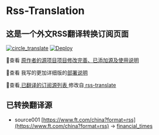 #  Rss-Translation

## 这是一个外文RSS翻译转换订阅页面 

[![circle_translate](https://github.com/Yuchen-T/Rss-Translation/actions/workflows/circle_translate.yml/badge.svg)](https://github.com/Yuchen-T/Rss-Translation/actions/workflows/circle_translate.yml) [![Deploy](https://github.com/Yuchen-T/Rss-Translation/actions/workflows/jekyll-gh-pages.yml/badge.svg)](https://github.com/Yuchen-T/Rss-Translation/actions/workflows/jekyll-gh-pages.yml)

 📢查看 [原作者的源项目项目修改完善、已添加源及使用说明](https://github.com/Yuchen-T/Rss-Translation/tree/main/illustrate) 

 📢查看 我写的更加详细版的[部署说明](https://www.tjsky.net/tutorial/801)

 📢查看[ 已翻译的订阅源列表 ](https://Yuchen-T.github.io/Rss-Translation) 修改自[ rss-translate ](https://github.com/rcy1314/Rss-Translation)

## 已转换翻译源
 - source001 [https://www.ft.com/china?format=rss](https://www.ft.com/china?format=rss) -> [financial_times](rss/financial_times.xml)
